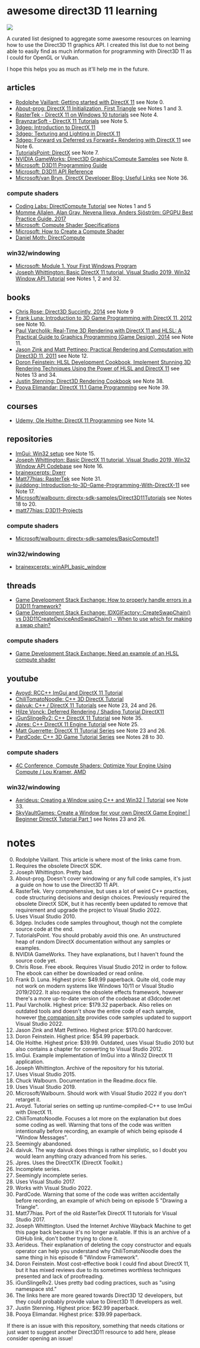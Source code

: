 # awesome direct3D 11 learning

![](IMG_1528.png)

A curated list designed to aggregate some awesome resources on learning how to use the Direct3D 11 graphics API.
I created this list due to not being able to easily find as much information for programming with Direct3D 11 as I could for OpenGL or Vulkan.

I hope this helps you as much as it'll help me in the future.

## articles

- [Rodolphe Vaillant: Getting started with DirectX 11](https://rodolphe-vaillant.fr/entry/121/getting-started-with-directx-11) see Note 0.
- [About-prog: DirectX 11 Initialization, First Triangle](https://web.archive.org/web/20211127054316/https://about-prog.com/directx11/direct3d-11-init-and-triangle-rendering) see Notes 1 and 3.
- [RasterTek - DirectX 11 on Windows 10 tutorials](https://www.rastertek.com/tutdx11win10.html) see Note 4.
- [BraynzarSoft - DirectX 11 Tutorials](https://www.braynzarsoft.net/viewtutorial/q16390-braynzar-soft-directx-11-tutorials) see Note 5.
- [3dgep: Introduction to DirectX 11](https://www.3dgep.com/introduction-to-directx-11/)
- [3dgep: Texturing and Lighting in DirectX 11](https://www.3dgep.com/texturing-lighting-directx-11/)
- [3dgep: Forward vs Deferred vs Forward+ Rendering with DirectX 11](https://www.3dgep.com/forward-plus/) see Note 6.
- [TutorialsPoint: DirectX](https://www.tutorialspoint.com/directx/index.htm) see Note 7.
- [NVIDIA GameWorks: Direct3D Graphics/Compute Samples](https://docs.nvidia.com/gameworks/content/gameworkslibrary/graphicssamples/d3d_samples/d3d_samples.htm) see Note 8.
- [Microsoft: D3D11 Programming Guide](https://docs.microsoft.com/en-us/windows/win32/direct3d11/dx-graphics-overviews)
- [Microsoft: D3D11 API Reference](https://docs.microsoft.com/en-us/windows/win32/direct3d11/atoc-d3d11-graphics-reference)
- [Microsoft/van Bryn, DirectX Developer Blog: Useful Links](https://devblogs.microsoft.com/directx/useful-links/) see Note 36.
### compute shaders
- [Coding Labs: DirectCompute Tutorial](http://www.codinglabs.net/tutorial_compute_shaders_filters.aspx) see Notes 1 and 5
- [Momme Allalen, Alan Gray, Nevena Ilieva, Anders Sjöström: GPGPU Best Practice Guide, 2017](https://www.researchgate.net/publication/314118681_Best_Practice_Guide_-_GPGPU)
- [Microsoft: Compute Shader Specifications](https://microsoft.github.io/DirectX-Specs/d3d/archive/D3D11_3_FunctionalSpec.htm#18.1%20Compute%20Shader%20Instruction%20Set)
- [Microsoft: How to Create a Compute Shader](https://docs.microsoft.com/en-us/windows/win32/direct3d11/direct3d-11-advanced-stages-compute-create)
- [Daniel Moth: DirectCompute](http://www.danielmoth.com/Blog/DirectCompute.aspx)
### win32/windowing
- [Microsoft: Module 1. Your First Windows Program](https://learn.microsoft.com/en-us/windows/win32/learnwin32/your-first-windows-program)
- [Joseph Whittington: Basic DirectX 11 tutorial, Visual Studio 2019, Win32 Window API Tutorial](https://web.archive.org/web/20231203194918/https://dev.to/josephwhittington/setup-d3d11-in-visual-studio-2019-423g) see Notes 1, 2 and 32.

## books

- [Chris Rose: Direct3D Succintly, 2014](https://www.syncfusion.com/ebooks/direct3d) see Note 9
- [Frank Luna: Introduction to 3D Game Programming with DirectX 11, 2012](https://www.amazon.com/dp/1936420228/ref=cm_sw_em_r_mt_dp_BVS4FbSE0JSRC) see Note 10.
- [Paul Varcholik: Real-Time 3D Rendering with DirectX 11 and HLSL: A Practical Guide to Graphics Programming (Game Design), 2014](https://www.amazon.com/Real-Time-Rendering-DirectX-HLSL-Programming-ebook/dp/B00K3NR6OC) see Note 11.
- [Jason Zink and Matt Pettineo: Practical Rendering and Computation with Direct3D 11, 2011](https://www.amazon.com/Practical-Rendering-Computation-Direct3D-11/dp/1568817207) see Note 12.
- [Doron Feinstein: HLSL Development Cookbook, Implement Stunning 3D Rendering Techniques Using the Power of HLSL and DirectX 11](https://www.amazon.com/HLSL-Development-Cookbook-Doron-Feinstein/dp/1849694206) see Notes 13 and 34.
- [Justin Stenning: Direct3D Rendering Cookbook](https://www.amazon.com/dp/1849697108?tag=uuid10-20) see Note 38.
- [Pooya Elimandar: DirectX 11.1 Game Programming](https://www.amazon.com/dp/184969480X?tag=uuid10-20) see Note 39.

## courses
- [Udemy, Ole Holthe: DirectX 11 Programming](https://www.udemy.com/course/directx11/?couponCode=SKILLS4SALEA) see Note 14.

## repositories
- [ImGui: Win32 setup](https://github.com/ocornut/imgui/blob/master/examples/example_win32_directx11/main.cpp) see Note 15.
- [Joseph Whittington: Basic DirectX 11 tutorial, Visual Studio 2019, Win32 Window API Codebase](https://web.archive.org/web/20231224115319/https://github.com/josephwhittington/tutorial_1_d3d11_setup) see Note 16.
- [brainexcerpts: Dxerr](https://github.com/brainexcerpts/Dxerr)
- [Matt77hias: RasterTek](https://github.com/matt77hias/RasterTek) see Note 31.
- [jjuiddong: Introduction-to-3D-Game-Programming-With-DirectX-11](https://github.com/jjuiddong/Introduction-to-3D-Game-Programming-With-DirectX11) see Note 17.
- [Microsoft/walbourn: directx-sdk-samples/Direct3D11Tutorials](https://github.com/walbourn/directx-sdk-samples/tree/master/Direct3D11Tutorials) see Notes 18 to 20.
- [matt77hias: D3D11-Projects](https://github.com/matt77hias/Direct3D-11-Projects)
### compute shaders
- [Microsoft/walbourn: directx-sdk-samples/BasicCompute11](https://github.com/walbourn/directx-sdk-samples/tree/master/BasicCompute11)
### win32/windowing
- [brainexcerpts: winAPI_basic_window](https://github.com/brainexcerpts/winAPI_basic_window)

## threads
- [Game Development Stack Exchange: How to properly handle errors in a D3D11 framework?](https://gamedev.stackexchange.com/questions/16732/how-to-properly-handle-errors-in-a-d3d11-framework)
- [Game Development Stack Exchange: IDXGIFactory::CreateSwapChain() vs D3D11CreateDeviceAndSwapChain() - When to use which for making a swap chain?](https://gamedev.stackexchange.com/questions/211780/idxgifactorycreateswapchain-vs-d3d11createdeviceandswapchain-when-to-use-w)
### compute shaders
- [Game Development Stack Exchange: Need an example of an HLSL compute shader](https://gamedev.stackexchange.com/questions/128684/need-an-example-of-a-hlsl-compute-shader/1287060)

## youtube
- [Avoyd: RCC++ ImGui and DirectX 11 Tutorial](https://www.youtube.com/watch?v=5lOOLHmQPBU&list=PLOV2v_nVCDf5tyP3mc1G7vMb7TWVhxDIA&index=1)
- [ChiliTomatoNoodle: C++ 3D DirectX Tutorial](https://www.youtube.com/watch?v=_4FArgOX1I4&list=PLqCJpWy5Fohd3S7ICFXwUomYW0Wv67pDD)
- [daivuk: C++ / DirectX 11 Tutorials](https://www.youtube.com/watch?v=IMXC53ttWGQ&list=PLKmpusAP-J6-XrS52AwBitH39ru3fQEMB) see Note 23, 24 and 26.
- [Hilze Vonck: Deferred Rendering / Shading Tutorial DirectX11](https://youtu.be/2ThW4Gz6oYM?si=wFV-EpiqQ2uHwjGQ)
- [iGunSlingeRv2: C++ DirectX 11 Tutorial](https://youtube.com/playlist?list=PLuepR07d9noUHvSQ98T0gxNQOvWBLfQGh&si=QVDO9PjYlScJkX2q) see Note 35.
- [Jpres: C++ DirectX 11 Engine Tutorial](https://www.youtube.com/watch?v=gQIG77PfLgo&list=PLcacUGyBsOIBlGyQQWzp6D1Xn6ZENx9Y2&index=1) see Note 25.
- [Matt Guerrette: DirectX 11 Tutorial Series](https://youtube.com/playlist?list=PL0DPXkWsyQQYv4Zuz0nB0XN3c2MZLeycq&si=bU1Qa5KqXVj_VJa_) see Note 23 and 26.
- [PardCode: C++ 3D Game Tutorial Series](https://youtube.com/playlist?list=PLv8DnRaQOs5-ST_VDqgbbMRtzMtpK36Hy&si=1a_mg2MVHKhIVxH6) see Notes 28 to 30.
### compute shaders
- [4C Conference, Compute Shaders: Optimize Your Engine Using Compute / Lou Kramer, AMD](https://www.youtube.com/watch?v=0DLOJPSxJEg)
### win32/windowing
- [Aerideus: Creating a Window using C++ and Win32 | Tutorial](https://www.youtube.com/watch?v=Kx5CN-V6FvQ&t=0s) see Note 33.
- [SkyVaultGames: Create a Window for your own DirectX Game Engine! | Beginner DirectX Tutorial Part 1](https://youtu.be/7MzKzR1MgNg?si=qnLGJJ4spR_LCoOP) see Notes 23 and 26.

# notes
0. Rodolphe Vaillant. This article is where most of the links came from.
1. Requires the obsolete DirectX SDK.
2. Joseph Whittington. Pretty bad.
3. About-prog. Doesn't cover windowing or any full code samples, it's just a guide on how to use the Direct3D 11 API.
4. RasterTek. Very comprehensive, but uses a lot of weird C++ practices, code structuring decisions and design choices. Previously required the obsolete DirectX SDK, but it has recently been updated to remove that requirement and upgrade the project to Visual Studio 2022.
5. Uses Visual Studio 2010.
6. 3dgep. Includes code samples throughout, though not the complete source code at the end.
7. TutorialsPoint. You should probably avoid this one. An unstructured heap of random DirectX documentation without any samples or examples.
8. NVIDIA GameWorks. They have explanations, but I haven't found the source code yet.
9. Chris Rose. Free ebook. Requires Visual Studio 2012 in order to follow. The ebook can either be downloaded or read online.
10. Frank D. Luna. Highest price: $49.99 paperback. Quite old, code may not work on modern systems like Windows 10/11 or Visual Studio 2019/2022. It also requires the obsolete effects framework, however there's a more up-to-date version of the codebase at d3dcoder.net
11. Paul Varcholik. Highest price: $179.32 paperback. Also relies on outdated tools and doesn't show the entire code of each sample, however [the companion site](https://bitbucket.org/pvarcholik/real-time-3d-rendering-with-directx-and-hlsl/src/master/) provides code samples updated to support Visual Studio 2022.
12. Jason Zink and Matt Pettineo. Highest price: $170.00 hardcover.
13. Doron Feinstein. Highest price: $54.99 paperback.
14. Ole Holthe. Highest price: $39.99. Outdated, uses Visual Studio 2010 but also contains a chapter for converting to Visual Studio 2012.
15. ImGui. Example implementation of ImGui into a Win32 DirectX 11 application.
16. Joseph Whittington. Archive of the repository for his tutorial.
17. Uses Visual Studio 2015.
18. Chuck Walbourn. Documentation in the Readme.docx file.
19. Uses Visual Studio 2019.
20. Microsoft/Walbourn. Should work with Visual Studio 2022 if you don't retarget it.
21. Avoyd. Tutorial series on setting up runtime-compiled-C++ to use ImGui with DirectX 11.
22. ChiliTomatoNoodle. Focuses a lot more on the explanation but does some coding as well. Warning that tons of the code was written intentionally before recording, an example of which being episode 4 "Window Messages".
23. Seemingly abandoned.
24. daivuk. The way daivuk does things is rather simplistic, so I doubt you would learn anything crazy advanced from his series.
25. Jpres. Uses the DirectXTK (DirectX Toolkit.)
26. Incomplete series.
27. Seemingly incomplete series.
28. Uses Visual Studio 2017.
29. Works with Visual Studio 2022.
30. PardCode. Warning that some of the code was written accidentally before recording, an example of which being on episode 5 "Drawing a Triangle".
31. Matt77hias. Port of the old RasterTek DirectX 11 tutorials for Visual Studio 2017.
32. Joseph Whittington. Used the Internet Archive Wayback Machine to get this page back because it's no longer available. If this is an archive of a GitHub link, don't bother trying to clone it.
33. Aerideus. Their explanation of deleting the copy constructor and equals operator can help you understand why ChiliTomatoNoodle does the same thing in his episode 6 "Window Framework".
34. Doron Feinstein. Most cost-effective book I could find about DirectX 11, but it has mixed reviews due to its sometimes worthless techniques presented and lack of proofreading.
36. iGunSlingeRv2. Uses pretty bad coding practices, such as "using namespace std."
37. The links here are more geared towards Direct3D 12 developers, but they could probably provide value to Direct3D 11 developers as well.
38. Justin Stenning. Highest price: $62.99 paperback.
39. Pooya Elimandar. Highest price: $39.99 paperback.

If there is an issue with this repository, something that needs citations or just want to suggest another Direct3D11 resource to add here, please consider opening an issue!
